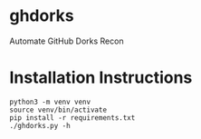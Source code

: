 # ghdorks
Automate GitHub Dorks Recon

# Installation Instructions
```
python3 -m venv venv
source venv/bin/activate
pip install -r requirements.txt
./ghdorks.py -h
```
